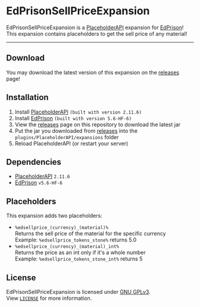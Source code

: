 # EdPrisonSellPriceExpansion
EdPrisonSellPriceExpansion is a [PlaceholderAPI](https://www.spigotmc.org/resources/placeholderapi.6245/) expansion for [EdPrison](https://builtbybit.com/resources/edprison-core.24738/)!
<br>This expansion contains placeholders to get the sell price of any material!
***
## Download
You may download the latest version of this expansion on the [releases](https://github.com/DeOpping/EdPrisonSellPriceExpansion/releases) page!
## Installation
1. Install [PlaceholderAPI](https://www.spigotmc.org/resources/placeholderapi.6245/) <code>(built with version 2.11.6)</code>
2. Install [EdPrison](https://builtbybit.com/resources/edprison-core.24738/) <code>(built with version 5.6-HF-6)</code>
3. View the [releases](https://github.com/DeOpping/EdPrisonSellPriceExpansion/releases) page on this repository to download the latest jar
4. Put the jar you downloaded from [releases](https://github.com/DeOpping/EdPrisonSellPriceExpansion/releases) into the <code>plugins/PlaceholderAPI/expansions</code> folder
5. Reload PlaceholderAPI (or restart your server)
## Dependencies
- [PlaceholderAPI](https://www.spigotmc.org/resources/placeholderapi.6245/) <code>2.11.6</code>
- [EdPrison](https://builtbybit.com/resources/edprison-core.24738/) <code>v5.6-HF-6</code>
## Placeholders
This expansion adds two placeholders:
- <code>%edsellprice_(currency)_(material)%</code>
<br>Returns the sell price of the material for the specific currency
<br>Example: <code>%edsellprice_tokens_stone%</code> returns 5.0
- <code>%edsellprice_(currency)_(material)_int%</code>
<br>Returns the price as an int only if it's a whole number
<br>Example: <code>%edsellprice_tokens_stone_int%</code> returns 5
## License
EdPrisonSellPriceExpansion is licensed under [GNU GPLv3](https://www.gnu.org/licenses/).<br>
View [`LICENSE`](/LICENSE) for more information.
